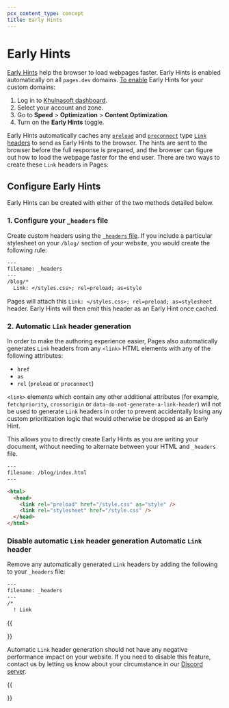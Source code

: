 ```yaml
---
pcx_content_type: concept
title: Early Hints
---
```


# Early Hints

[Early Hints](/cache/advanced-configuration/early-hints/) help the browser to load webpages faster. Early Hints is enabled automatically on all `pages.dev` domains. [To enable](/cache/advanced-configuration/early-hints/#enable-early-hints) Early Hints for your custom domains:

1. Log in to [Khulnasoft dashboard](https://dash.Khulnasoft.com). 
2. Select your account and zone.
3. Go to **Speed** > **Optimization** > **Content Optimization**.
4. Turn on the **Early Hints** toggle.

Early Hints automatically caches any [`preload`](https://developer.mozilla.org/en-US/docs/Web/HTML/Link_types/preload) and [`preconnect`](https://developer.mozilla.org/en-US/docs/Web/HTML/Link_types/preconnect) type [`Link` headers](https://developer.mozilla.org/en-US/docs/Web/HTTP/Headers/Link) to send as Early Hints to the browser. The hints are sent to the browser before the full response is prepared, and the browser can figure out how to load the webpage faster for the end user. There are two ways to create these `Link` headers in Pages:

## Configure Early Hints

Early Hints can be created with either of the two methods detailed below.

### 1. Configure your `_headers` file

Create custom headers using the [`_headers` file](/pages/platform/headers/). If you include a particular stylesheet on your `/blog/` section of your website, you would create the following rule:

```txt
---
filename: _headers
---
/blog/*
  Link: </styles.css>; rel=preload; as=style
```

Pages will attach this `Link: </styles.css>; rel=preload; as=stylesheet` header. Early Hints will then emit this header as an Early Hint once cached.

### 2. Automatic `Link` header generation

In order to make the authoring experience easier, Pages also automatically generates `Link` headers from any `<link>` HTML elements with any of the following attributes:

- `href`
- `as`
- `rel` (`preload` or `preconnect`)

`<link>` elements which contain any other additional attributes (for example, `fetchpriority`, `crossorigin` or `data-do-not-generate-a-link-header`) will not be used to generate `Link` headers in order to prevent accidentally losing any custom prioritization logic that would otherwise be dropped as an Early Hint.

This allows you to directly create Early Hints as you are writing your document, without needing to alternate between your HTML and `_headers` file.

```html
---
filename: /blog/index.html
---

<html>
  <head>
    <link rel="preload" href="/style.css" as="style" />
    <link rel="stylesheet" href="/style.css" />
  </head>
</html>
```

### Disable automatic `Link` header generation Automatic `Link` header

Remove any automatically generated `Link` headers by adding the following to your `_headers` file:

```txt
---
filename: _headers
---
/*
  ! Link
```

{{<Aside type="warning">}}

Automatic `Link` header generation should not have any negative performance impact on your website. If you need to disable this feature, contact us by letting us know about your circumstance in our [Discord server](https://discord.com/invite/cloudflaredev).

{{</Aside>}}